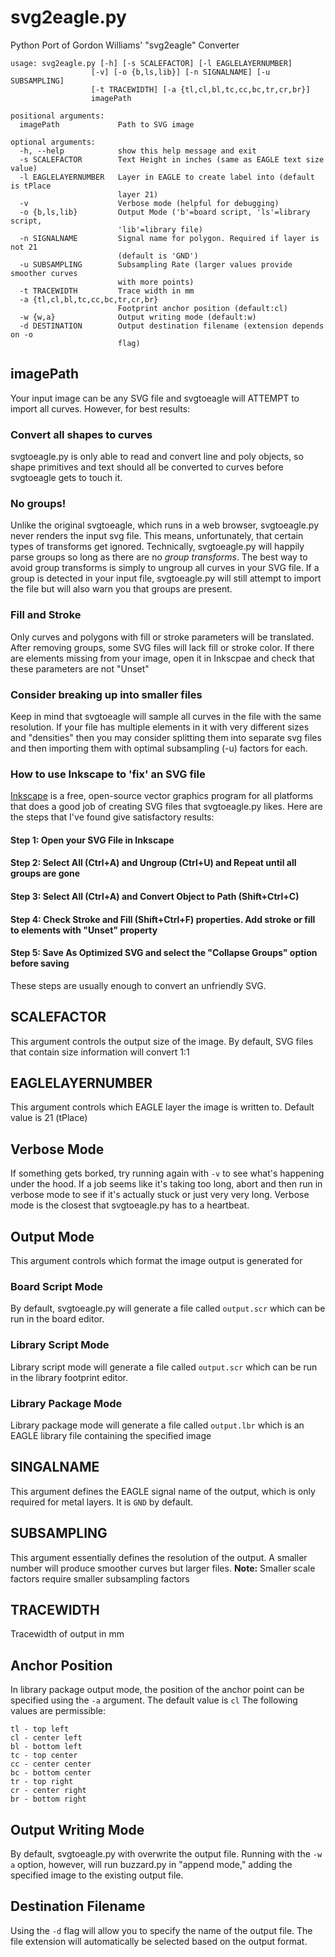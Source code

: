 # svg2eagle.py
Python Port of Gordon Williams' "svg2eagle" Converter

```
usage: svg2eagle.py [-h] [-s SCALEFACTOR] [-l EAGLELAYERNUMBER]
                  [-v] [-o {b,ls,lib}] [-n SIGNALNAME] [-u SUBSAMPLING]
                  [-t TRACEWIDTH] [-a {tl,cl,bl,tc,cc,bc,tr,cr,br}]
                  imagePath

positional arguments:
  imagePath             Path to SVG image

optional arguments:
  -h, --help            show this help message and exit
  -s SCALEFACTOR        Text Height in inches (same as EAGLE text size value)
  -l EAGLELAYERNUMBER   Layer in EAGLE to create label into (default is tPlace
                        layer 21)
  -v                    Verbose mode (helpful for debugging)
  -o {b,ls,lib}         Output Mode ('b'=board script, 'ls'=library script,
                        'lib'=library file)
  -n SIGNALNAME         Signal name for polygon. Required if layer is not 21
                        (default is 'GND')
  -u SUBSAMPLING        Subsampling Rate (larger values provide smoother curves 
                        with more points)
  -t TRACEWIDTH         Trace width in mm
  -a {tl,cl,bl,tc,cc,bc,tr,cr,br}
                        Footprint anchor position (default:cl)
  -w {w,a}              Output writing mode (default:w)
  -d DESTINATION        Output destination filename (extension depends on -o
                        flag)                
  ```
  
  ## imagePath
  
  Your input image can be any SVG file and svgtoeagle will ATTEMPT to import all curves. However, for best results: 
  
  ### Convert all shapes to curves
  
  svgtoeagle.py is only able to read and convert line and poly objects, so shape primitives and text should all be converted to curves before svgtoeagle gets to touch it.
  
  ### No groups!
  
  Unlike the original svgtoeagle, which runs in a web browser, svgtoeagle.py never renders the input svg file. This means, unfortunately, that certain types of transforms get ignored. Technically, svgtoeagle.py will happily parse groups so long as there are no *group transforms*. The best way to avoid group transforms is simply to ungroup all curves in your SVG file. If a group is detected in your input file, svgtoeagle.py will still attempt to import the file but will also warn you that groups are present.
  
  ### Fill and Stroke
  
  Only curves and polygons with fill or stroke parameters will be translated. After removing groups, some SVG files will lack fill or stroke color. If there are elements missing from your image, open it in Inkscpae and check that these parameters are not "Unset"  
  
  ### Consider breaking up into smaller files
  
  Keep in mind that svgtoeagle will sample all curves in the file with the same resolution. If your file has multiple elements in it with very different sizes and "densities" then you may consider splitting them into separate svg files and then importing them with optimal subsampling (-u) factors for each. 
  
  ### How to use Inkscape to 'fix' an SVG file
  
  [Inkscape](https://inkscape.org/) is a free, open-source vector graphics program for all platforms that does a good job of creating SVG files that svgtoeagle.py likes. Here are the steps that I've found give satisfactory results:
  
  #### Step 1: Open your SVG File in Inkscape
  #### Step 2: Select All (Ctrl+A) and Ungroup (Ctrl+U) and Repeat until all groups are gone
  #### Step 3: Select All (Ctrl+A) and Convert Object to Path (Shift+Ctrl+C)
  #### Step 4: Check Stroke and Fill (Shift+Ctrl+F) properties. Add stroke or fill to elements with "Unset" property
  #### Step 5: Save As Optimized SVG and select the "Collapse Groups" option before saving
 
 These steps are usually enough to convert an unfriendly SVG.
  
  ## SCALEFACTOR
  
  This argument controls the output size of the image. By default, SVG files that contain size information will convert 1:1
  
  ## EAGLELAYERNUMBER
  
  This argument controls which EAGLE layer the image is written to. Default value is 21 (tPlace)

  ## Verbose Mode
  
  If something gets borked, try running again with `-v` to see what's happening under the hood. If a job seems like it's taking too long, abort and then run in verbose mode to see if it's actually stuck or just very very long. Verbose mode is the closest that svgtoeagle.py has to a heartbeat. 
  
  ## Output Mode
  
  This argument controls which format the image output is generated for
  
  ### Board Script Mode
  
  By default, svgtoeagle.py will generate a file called `output.scr` which can be run in the board editor.
  
  ### Library Script Mode
  
  Library script mode will generate a file called `output.scr` which can be run in the library footprint editor.
  
  ### Library Package Mode
  
  Library package mode will generate a file called `output.lbr` which is an EAGLE library file containing the specified image
  
  ## SINGALNAME
  
  This argument defines the EAGLE signal name of the output, which is only required for metal layers. It is `GND` by default.
  
  ## SUBSAMPLING
  
  This argument essentially defines the resolution of the output. A smaller number will produce smoother curves but larger files. 
  **Note:**  Smaller scale factors require smaller subsampling factors
  
  ## TRACEWIDTH

  Tracewidth of output in mm
  
  ## Anchor Position
  
  In library package output mode, the position of the anchor point can be specified using the `-a` argument. The default value is `cl`
  The following values are permissible:
  
  ```
  tl - top left
  cl - center left
  bl - bottom left
  tc - top center
  cc - center center
  bc - bottom center
  tr - top right
  cr - center right
  br - bottom right
  ```
  
  ## Output Writing Mode

  By default, svgtoeagle.py with overwrite the output file. Running with the `-w a` option, however, will run buzzard.py in "append mode," 
  adding the specified image to the existing output file.
  
  ## Destination Filename
  
  Using the `-d` flag will allow you to specify the name of the output file. The file extension will automatically be selected based on
  the output format.
